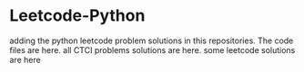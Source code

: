 # Leetcode-Python
adding the python leetcode problem solutions in this repositories. 
The code files are here.
all CTCI problems solutions are here.
some leetcode solutions are here














































































































































































































































































































































































































































































































































































































































































































































































































































































































